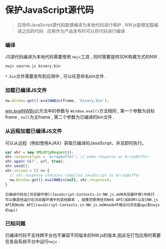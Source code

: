 # 保护JavaScript源代码
> 应用中JavaScript源代码能够编译为本地代码进行保护 , NW.js能够加载编译之后的代码 . 应用作为产品发布时可以将代码进行编译 . 

### 编译

JS源代码编译为本地代码需要使用 `nwjc`工具 , 同时需要提供SDK构建方式的NW . 

```bash
nwjc source.js binary.bin
```

`*.bin`文件需要发布到应用中 , 可以任意命名bin文件 . 

### 加载已编译JS文件

```javascript
nw.Window.get().evalNWBin(frame, 'binary.bin');
```
[win.evalNWBin()](../../References/Window.md#winevalnwbinframe-pathframe-pathframe-pathframe-pathframe-pathframe-pathframe-pathframe-pathframe-pathframe-pathframe-pathframe-pathframe-pathframe-pathframe-pathframe-pathframe-path)方法中的参数与 `Window.eval()`方法相同 , 第一个参数为目标frame , `null`为主frame , 第二个参数为已编译的bin文件 . 

### 从远程加载已编译JS文件
可以从远程（例如使用AJAX）获取已编译的JavaScript，并且即时执行。

```javascript
var xhr = new XMLHttpRequest();
xhr.responseType = 'arraybuffer'; // make response as ArrayBuffer
xhr.open('GET', url, true);
xhr.send();
xhr.onload = () => {
  // xhr.response contains compiled JavaScript as ArrayBuffer
  nw.Window.get().evalNWBin(null, xhr.response);
}
```

	已编译代码在[浏览器环境](JavaScript-Contexts-in-NW.js.md#浏览器环境)中执行 . 可以像其他运行在浏览器环境中的其他脚本 , 就像您使用任何Web API(如DOM)以及[NW.js API和Node API](avaScript-Contexts-in-NW.js.md#node环境访问浏览器api和nwjs的api)                                    
	      
### 已知问题

已编译代码不支持跨平台也不兼容不同版本的NW.js的版本,因此在打包应用时需要在各自系统平台中运行`nwjc` . 